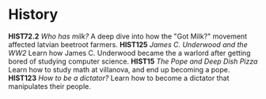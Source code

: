 # History

**HIST72.2** _Who has milk?_
A deep dive into how the "Got Milk?" movement affected latvian beetroot farmers.
**HIST125** _James C. Underwood and the WW2_
Learn how James C. Underwood became the a warlord after getting bored of studying computer science.
**HIST15** _The Pope and Deep Dish Pizza_
Learn how to study math at villanova, and end up becoming a pope. 
**HIST123** _How to be a dictator?_
Learn how to become a dictator that manipulates their people.

